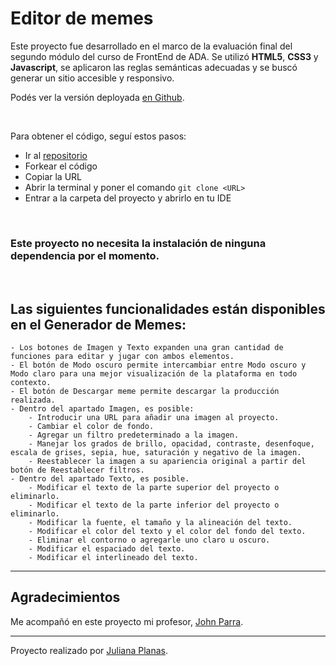 # Editor de memes

Este proyecto fue desarrollado en el marco de la evaluación final del segundo módulo del curso de FrontEnd de ADA. Se utilizó **HTML5**, **CSS3** y **Javascript**, se aplicaron las reglas semánticas adecuadas y se buscó generar un sitio accesible y responsivo. 

Podés ver la versión deployada [en Github](https://prinsepunk.github.io/editor-memes/).

<br>

Para obtener el código, seguí estos pasos:

- Ir al [repositorio](httpa://prinsepunk.github.io/editor-memes/")
- Forkear el código
- Copiar la URL
- Abrir la terminal y poner el comando 
```git clone <URL>```
- Entrar a la carpeta del proyecto y abrirlo en tu IDE

<br>

### Este proyecto no necesita la instalación de ninguna dependencia por el momento. 

<br>

## Las siguientes funcionalidades están disponibles en el Generador de Memes:
    - Los botones de Imagen y Texto expanden una gran cantidad de funciones para editar y jugar con ambos elementos.
    - El botón de Modo oscuro permite intercambiar entre Modo oscuro y Modo claro para una mejor visualización de la plataforma en todo contexto.
    - El botón de Descargar meme permite descargar la producción realizada.
    - Dentro del apartado Imagen, es posible:
        - Introducir una URL para añadir una imagen al proyecto.
        - Cambiar el color de fondo.
        - Agregar un filtro predeterminado a la imagen.
        - Manejar los grados de brillo, opacidad, contraste, desenfoque, escala de grises, sepia, hue, saturación y negativo de la imagen.
        - Reestablecer la imagen a su apariencia original a partir del botón de Reestablecer filtros.
    - Dentro del apartado Texto, es posible.
        - Modificar el texto de la parte superior del proyecto o eliminarlo.
        - Modificar el texto de la parte inferior del proyecto o eliminarlo.
        - Modificar la fuente, el tamaño y la alineación del texto.
        - Modificar el color del texto y el color del fondo del texto.
        - Eliminar el contorno o agregarle uno claro u oscuro.
        - Modificar el espaciado del texto.
        - Modificar el interlineado del texto.

***

## Agradecimientos

Me acompañó en este proyecto mi profesor, [John Parra](https://github.com/Jonhks).

***

Proyecto realizado por [Juliana Planas](https://www.linkedin.com/in/julianaplanas/).